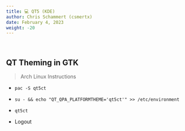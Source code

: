 ```yaml
---
title: 💻 QT5 (KDE)
author: Chris Schammert (csmertx)
date: February 4, 2023
weight: -20
---
```


<br />

## QT Theming in GTK
> Arch Linux Instructions

- ```pac -S qt5ct```

- ```su - && echo "QT_QPA_PLATFORMTHEME='qt5ct'" >> /etc/environment```

- ```qt5ct```

- Logout
